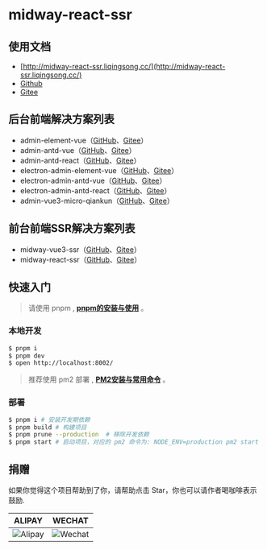 # midway-react-ssr


## 使用文档

 - [http://midway-react-ssr.liqingsong.cc/](http://midway-react-ssr.liqingsong.cc/)
 - [Github](https://github.com/lqsong/midway-react-ssr)
 - [Gitee](https://gitee.com/lqsong/midway-react-ssr)

## 后台前端解决方案列表

 - admin-element-vue（[GitHub](https://github.com/lqsong/admin-element-vue)、[Gitee](https://gitee.com/lqsong/admin-element-vue)）
 - admin-antd-vue（[GitHub](https://github.com/lqsong/admin-antd-vue)、[Gitee](https://gitee.com/lqsong/admin-antd-vue)）
 - admin-antd-react（[GitHub](https://github.com/lqsong/admin-antd-react)、[Gitee](https://gitee.com/lqsong/admin-antd-react)）
 - electron-admin-element-vue（[GitHub](https://github.com/lqsong/electron-admin-element-vue)、[Gitee](https://gitee.com/lqsong/electron-admin-element-vue)）
 - electron-admin-antd-vue（[GitHub](https://github.com/lqsong/electron-admin-antd-vue)、[Gitee](https://gitee.com/lqsong/electron-admin-antd-vue)）
 - electron-admin-antd-react（[GitHub](https://github.com/lqsong/electron-admin-antd-react)、[Gitee](https://gitee.com/lqsong/electron-admin-antd-react)）
 - admin-vue3-micro-qiankun（[GitHub](https://github.com/lqsong/admin-vue3-micro-qiankun)、[Gitee](https://gitee.com/lqsong/admin-vue3-micro-qiankun)）

## 前台前端SSR解决方案列表

 - midway-vue3-ssr（[GitHub](https://github.com/lqsong/midway-vue3-ssr)、[Gitee](https://gitee.com/lqsong/midway-vue3-ssr)）
 - midway-react-ssr（[GitHub](https://github.com/lqsong/midway-react-ssr)、[Gitee](https://gitee.com/lqsong/midway-react-ssr)）


## 快速入门

> 请使用 pnpm , **[pnpm的安装与使用](http://liqingsong.cc/article/detail/26)** 。

### 本地开发

```bash
$ pnpm i
$ pnpm dev
$ open http://localhost:8002/
```

> 推荐使用 pm2 部署 , **[PM2安装与常用命令](http://liqingsong.cc/article/detail/3)** 。

### 部署

```bash
$ pnpm i # 安装开发期依赖
$ pnpm build # 构建项目
$ pnpm prune --production  # 移除开发依赖
$ pnpm start # 启动项目，对应的 pm2 命令为: NODE_ENV=production pm2 start ./bootstrap.js --name midway_vue3_ssr -i 4
```

## 捐赠

如果你觉得这个项目帮助到了你，请帮助点击 Star，你也可以请作者喝咖啡表示鼓励.

**ALIPAY**             |  **WECHAT**
:-------------------------:|:-------------------------:
![Alipay](http://uploads.liqingsong.cc/20210430/f62d2436-8d92-407d-977f-35f1e4b891fc.png)  |  ![Wechat](http://uploads.liqingsong.cc/20210430/3e24efa9-8e79-4606-9bd9-8215ce1235ac.png)

